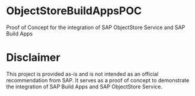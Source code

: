 # ObjectStoreBuildAppsPOC
Proof of Concept for the integration of SAP ObjectStore Service and SAP Build Apps

 # Disclaimer
This project is provided as-is and is not intended as an official recommendation from SAP. It serves as a proof of concept to demonstrate the integration of SAP Build Apps and SAP ObjectStore Service.
